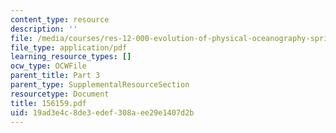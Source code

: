 ```yaml
---
content_type: resource
description: ''
file: /media/courses/res-12-000-evolution-of-physical-oceanography-spring-2007/19ad3e4c8de3edef308aee29e1407d2b_156159.pdf
file_type: application/pdf
learning_resource_types: []
ocw_type: OCWFile
parent_title: Part 3
parent_type: SupplementalResourceSection
resourcetype: Document
title: 156159.pdf
uid: 19ad3e4c-8de3-edef-308a-ee29e1407d2b
---
```

